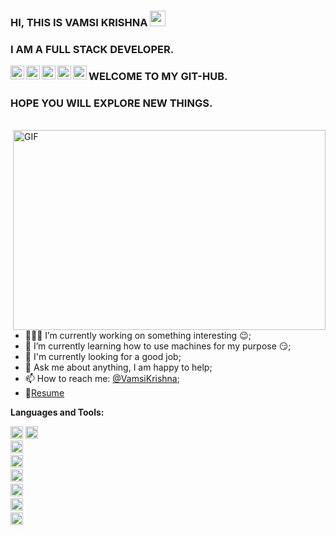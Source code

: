 ### HI, THIS IS VAMSI KRISHNA <img src="https://media.giphy.com/media/hvRJCLFzcasrR4ia7z/giphy.gif" width="25px">

### I AM A FULL STACK DEVELOPER.

<a href="https://discord.gg/5UtbjFuT">
  <img align="left" alt="VK's Discord" width="22px" src="https://cdn.jsdelivr.net/npm/simple-icons@v3/icons/discord.svg" />
</a>
<a href="https://twitter.com/Vamsik_07">
  <img align="left" alt="VK | Twitter" width="22px" src="https://cdn.jsdelivr.net/npm/simple-icons@v3/icons/twitter.svg" />
</a>
<a href="https://www.linkedin.com/in/vamsi-krishna-5b7704184/">
  <img align="left" alt="VK's LinkdeIN" width="22px" src="https://cdn.jsdelivr.net/npm/simple-icons@v3/icons/linkedin.svg" />
</a>
<a href="https://t.me/vk_1609">
  <img align="left" alt="VK's Telegram" width="22px" src="https://cdn.jsdelivr.net/npm/simple-icons@v3/icons/telegram.svg" />
</a>
<a href="https://www.instagram.com/v_k_1609/">
  <img align="left" alt="VK's Instagram" width="22px" src="https://cdn.jsdelivr.net/npm/simple-icons@v3/icons/instagram.svg" />
</a>

### WELCOME TO MY GIT-HUB.

### HOPE YOU WILL EXPLORE NEW THINGS.

</br>
<img align = "right" alt = "GIF" src = "https://giphy.com/gifs/programmer-p4NLw3I4U0idi" width = "500" height = "320">

</br>

- 👨🏽‍💻 I’m currently working on something interesting :wink:;
- 🌱 I’m currently learning how to use machines for my purpose 😏;
- 💼 I'm currently looking for a good job;
- 💬 Ask me about anything, I am happy to help;
- 📫 How to reach me: [@VamsiKrishna](https://www.linkedin.com/in/vamsi-krishna-5b7704184/);
- 📝[Resume](https://drive.google.com/file/d/1_R2qaRytKNv-JAuUx8C9fM0yTiqhzkq7/view?usp=sharing)

**Languages and Tools:**

<code><img height="20" width = "20" src="https://icons8.com/icon/39853/javascript"></code>
<code><img height="20" width = "20" src="https://icons8.com/icon/FQlr_bFSqEdG/node-js"></code>
<code> <img height = "20" width = "20" src = "https://icons8.com/icon/13679/java-coffee-cup-logo"></code>
<code> <img height = "20" width = "20" src = "https://img.icons8.com/ios-filled/2x/html-filetype.png"></code>
<code> <img height = "20" width = "20" src = "https://img.icons8.com/ios-filled/2x/css-filetype.png"></code>
<code> <img height = "20" width = "20" src = "https://img.icons8.com/ios-filled/2x/sql.png"></code>
<code> <img height = "20" width = "20" src = "https://img.icons8.com/ios-filled/2x/circled-c.png"></code>
<code> <img height = "20" width = "20" src = "https://img.icons8.com/ios-filled/2x/jsp.png"></code>
